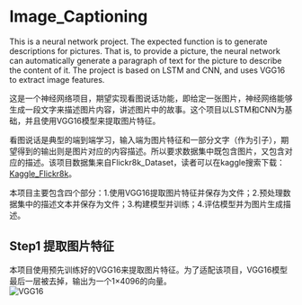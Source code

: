 # Image_Captioning
This is a neural network project. The expected function is to generate descriptions for pictures. That is, to provide a picture, the neural network can automatically generate a paragraph of text for the picture to describe the content of it. The project is based on LSTM and CNN, and uses VGG16 to extract image features.

这是一个神经网络项目，期望实现看图说话功能，即给定一张图片，神经网络能够生成一段文字来描述图片内容，讲述图片中的故事。这个项目以LSTM和CNN为基础，并且使用VGG16模型来提取图片特征。

看图说话是典型的端到端学习，输入端为图片特征和一部分文字（作为引子），期望得到的输出则是图片对应的内容描述。所以要求数据集中既包含图片，又包含对应的描述。该项目数据集来自Flickr8k_Dataset，读者可以在kaggle搜索下载：[Kaggle_Flickr8k](https://www.kaggle.com/shadabhussain/flickr8k)。

本项目主要包含四个部分：1.使用VGG16提取图片特征并保存为文件；2.预处理数据集中的描述文本并保存为文件；3.构建模型并训练；4.评估模型并为图片生成描述。

## Step1 提取图片特征<br>
本项目使用预先训练好的VGG16来提取图片特征。为了适配该项目，VGG16模型最后一层被去掉，输出为一个1×4096的向量。<br>
![VGG16](https://image.baidu.com/search/detail?ct=503316480&z=0&ipn=d&word=vgg16&step_word=&hs=0&pn=3&spn=0&di=7150&pi=0&rn=1&tn=baiduimagedetail&is=0%2C0&istype=0&ie=utf-8&oe=utf-8&in=&cl=2&lm=-1&st=undefined&cs=3696184893%2C61316082&os=2494690748%2C1936766418&simid=0%2C0&adpicid=0&lpn=0&ln=91&fr=&fmq=1570374575871_R&fm=&ic=undefined&s=undefined&hd=undefined&latest=undefined&copyright=undefined&se=&sme=&tab=0&width=undefined&height=undefined&face=undefined&ist=&jit=&cg=&bdtype=0&oriquery=&objurl=http%3A%2F%2Fws1.sinaimg.cn%2Flarge%2F662f5c1fgy1frnjdmk4n5j21710pc46d.jpg&fromurl=ippr_z2C%24qAzdH3FAzdH3Fks52_z%26e3Bvf1g_z%26e3BgjpAzdH3FoitsjaAzdH3Fw6ptvsjAzdH3F1jpwtsfAzdH3Fblnmadbm&gsm=&rpstart=0&rpnum=0&islist=&querylist=&force=undefined"VGG16")
